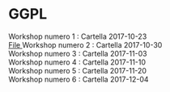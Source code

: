 # GGPL

Workshop numero 1 : Cartella 2017-10-23 <br/>
                  <a href="https://github.com/serenabencivenga/GGPL/blob/master/2017-10-23/Workshop_01.ipynb">File </a>
Workshop numero 2 : Cartella 2017-10-30 <br/>
Workshop numero 3 : Cartella 2017-11-03  <br/>
Workshop numero 4 : Cartella 2017-11-10 <br/>
Workshop numero 5 : Cartella 2017-11-20 <br/>
Workshop numero 6 : Cartella 2017-12-04 <br/>

